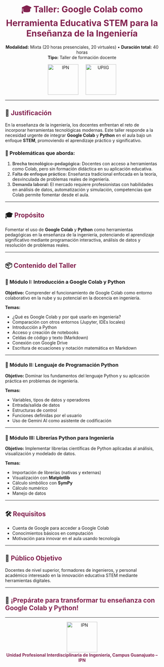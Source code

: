 <h1 align="center" style="color:#82214e;">🎓 Taller: Google Colab como Herramienta Educativa STEM para la Enseñanza de la Ingeniería</h1>

<p align="center">
  <strong>Modalidad:</strong> Mixta (20 horas presenciales, 20 virtuales) • <strong>Duración total:</strong> 40 horas<br>
  <strong>Tipo:</strong> Taller de formación docente
</p>

<p align="center">
  <img src="[https://upload.wikimedia.org/wikipedia/commons/6/63/Logo_Instituto_Politécnico_Nacional.png](https://www.upiig.ipn.mx/assets/files/upiig/IMG%20Inicio%20/2024/upiig.jpg)" alt="IPN" height="100"/>
  &nbsp;&nbsp;&nbsp;&nbsp;
  <img src="https://upiig.ipn.mx/assets/files/upiig/img/upiig/logo-upiig.png" alt="UPIIG" height="100"/>
</p>

---

## 🧠 <span style="color:#82214e;">Justificación</span>

En la enseñanza de la ingeniería, los docentes enfrentan el reto de incorporar herramientas tecnológicas modernas. Este taller responde a la necesidad urgente de integrar **Google Colab** y **Python** en el aula bajo un enfoque **STEM**, promoviendo el aprendizaje práctico y significativo.

### 🎯 Problemáticas que aborda:

1. <span style="color:#4d4d4d;">**Brecha tecnológico-pedagógica:**</span> Docentes con acceso a herramientas como Colab, pero sin formación didáctica en su aplicación educativa.
2. <span style="color:#4d4d4d;">**Falta de enfoque práctico:**</span> Enseñanza tradicional enfocada en la teoría, desvinculada de problemas reales de ingeniería.
3. <span style="color:#4d4d4d;">**Demanda laboral:**</span> El mercado requiere profesionistas con habilidades en análisis de datos, automatización y simulación, competencias que Colab permite fomentar desde el aula.

---

## 🎓 <span style="color:#82214e;">Propósito</span>

Fomentar el uso de **Google Colab** y **Python** como herramientas pedagógicas en la enseñanza de la ingeniería, potenciando el aprendizaje significativo mediante programación interactiva, análisis de datos y resolución de problemas reales.

---

## 📦 <span style="color:#82214e;">Contenido del Taller</span>

### 🔹 Módulo I: Introducción a Google Colab y Python

**Objetivo:** Comprender el funcionamiento de Google Colab como entorno colaborativo en la nube y su potencial en la docencia en ingeniería.

**Temas:**
- ¿Qué es Google Colab y por qué usarlo en ingeniería?
- Comparación con otros entornos (Jupyter, IDEs locales)
- Introducción a Python
- Acceso y creación de notebooks
- Celdas de código y texto (Markdown)
- Conexión con Google Drive
- Escritura de ecuaciones y notación matemática en Markdown

---

### 🔹 Módulo II: Lenguaje de Programación Python

**Objetivo:** Dominar los fundamentos del lenguaje Python y su aplicación práctica en problemas de ingeniería.

**Temas:**
- Variables, tipos de datos y operadores
- Entrada/salida de datos
- Estructuras de control
- Funciones definidas por el usuario
- Uso de Gemini AI como asistente de codificación

---

### 🔹 Módulo III: Librerías Python para Ingeniería

**Objetivo:** Implementar librerías científicas de Python aplicadas al análisis, visualización y modelado de datos.

**Temas:**
- Importación de librerías (nativas y externas)
- Visualización con **Matplotlib**
- Cálculo simbólico con **SymPy**
- Cálculo numérico
- Manejo de datos

---

## 🛠️ <span style="color:#82214e;">Requisitos</span>

- Cuenta de Google para acceder a Google Colab
- Conocimientos básicos en computación
- Motivación para innovar en el aula usando tecnología

---

## 💼 <span style="color:#82214e;">Público Objetivo</span>

Docentes de nivel superior, formadores de ingenieros, y personal académico interesado en la innovación educativa STEM mediante herramientas digitales.

---

## 🚀 <span style="color:#82214e;">¡Prepárate para transformar tu enseñanza con Google Colab y Python!</span>

---

<p align="center">
  <img src="https://upload.wikimedia.org/wikipedia/commons/6/63/Logo_Instituto_Politécnico_Nacional.png" alt="IPN" height="100"/>
  <br><span style="color:#82214e;"><strong>Unidad Profesional Interdisciplinaria de Ingeniería, Campus Guanajuato – IPN</strong></span>
</p>

